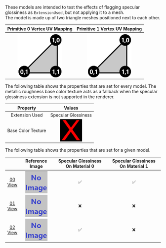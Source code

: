 These models are intended to test the effects of flagging specular glossiness as `ExtensionUsed`, but not applying it to a mesh.  
The model is made up of two triangle meshes positioned next to each other.

Primitive 0 Vertex UV Mapping | Primitive 1 Vertex UV Mapping
:---: | :---:
<img src="Figures/UVSpace2.png" height="144" width="144" align="middle"> | <img src="Figures/UVSpace3.png" height="144" width="144" align="middle"> 

The following table shows the properties that are set for every model. The metallic roughness base color texture acts as a fallback when the specular glossiness extension is not supported in the renderer.  

| Property | **Values** |
| :---: | :---: |
| Extension Used | Specular Glossiness |
| Base Color Texture | <img src="Thumbnails/BaseColor_X.png" height="72" width="72" align="middle"> |

 
The following table shows the properties that are set for a given model.  

|   | Reference Image | Specular Glossiness On Material 0 | Specular Glossiness On Material 1 |
| :---: | :---: | :---: | :---: |
| [00](Material_Mixed_00.gltf)<br>[View](https://sandbox.babylonjs.com/) | <img src="ReferenceImages/Material_Mixed_00.png" align="middle"> | :white_check_mark: | :white_check_mark: |
| [01](Material_Mixed_01.gltf)<br>[View](https://sandbox.babylonjs.com/) | <img src="ReferenceImages/Material_Mixed_01.png" align="middle"> | :x: | :x: |
| [02](Material_Mixed_02.gltf)<br>[View](https://sandbox.babylonjs.com/) | <img src="ReferenceImages/Material_Mixed_02.png" align="middle"> | :white_check_mark: | :x: |
 
